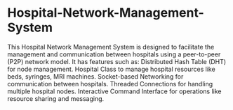 # Hospital-Network-Management-System
This Hospital Network Management System is designed to facilitate the management and communication between hospitals using a peer-to-peer (P2P) network model. It has features such as:
Distributed Hash Table (DHT) for node management.
Hospital Class to manage hospital resources like beds, syringes, MRI machines.
Socket-based Networking for communication between hospitals.
Threaded Connections for handling multiple hospital nodes.
Interactive Command Interface for operations like resource sharing and messaging.


